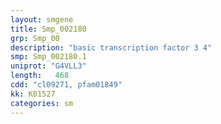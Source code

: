 ```yaml
---
layout: smgene
title: Smp_002180
grp: Smp_00
description: "basic transcription factor 3 4"
smp: Smp_002180.1
uniprot: "G4VLL3"
length:   468
cdd: "cl09271, pfam01849"
kk: K01527
categories: sm
---
```

